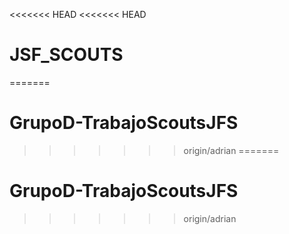 <<<<<<< HEAD
<<<<<<< HEAD
# JSF_SCOUTS
=======
# GrupoD-TrabajoScoutsJFS
>>>>>>> origin/adrian
=======
# GrupoD-TrabajoScoutsJFS
>>>>>>> origin/adrian
